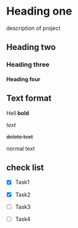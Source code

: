 # Heading one
description of project
## Heading two
### Heading three
#### Heading four

## Text format
Hell **bold**

*text*

~~delete text~~

normal text

## check list
- [X] Task1

- [X] Task2

- [ ] Task3

- [ ] Task4